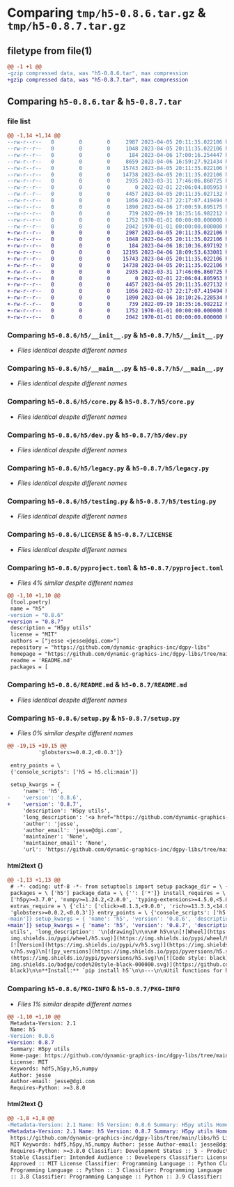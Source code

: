 # Comparing `tmp/h5-0.8.6.tar.gz` & `tmp/h5-0.8.7.tar.gz`

## filetype from file(1)

```diff
@@ -1 +1 @@
-gzip compressed data, was "h5-0.8.6.tar", max compression
+gzip compressed data, was "h5-0.8.7.tar", max compression
```

## Comparing `h5-0.8.6.tar` & `h5-0.8.7.tar`

### file list

```diff
@@ -1,14 +1,14 @@
--rw-r--r--   0        0        0     2987 2023-04-05 20:11:35.022106 h5-0.8.6/h5/__init__.py
--rw-r--r--   0        0        0     1048 2023-04-05 20:11:35.022106 h5-0.8.6/h5/__main__.py
--rw-r--r--   0        0        0      184 2023-04-06 17:00:16.254447 h5-0.8.6/h5/_meta.py
--rw-r--r--   0        0        0     8659 2023-04-06 16:59:27.921434 h5-0.8.6/h5/cli.py
--rw-r--r--   0        0        0    15743 2023-04-05 20:11:35.022106 h5-0.8.6/h5/core.py
--rw-r--r--   0        0        0    14738 2023-04-05 20:11:35.022106 h5-0.8.6/h5/dev.py
--rw-r--r--   0        0        0     2935 2023-03-31 17:46:06.860725 h5-0.8.6/h5/legacy.py
--rw-r--r--   0        0        0        0 2022-02-01 22:06:04.805953 h5-0.8.6/h5/py.typed
--rw-r--r--   0        0        0     4457 2023-04-05 20:11:35.027132 h5-0.8.6/h5/testing.py
--rw-r--r--   0        0        0     1056 2022-02-17 22:17:07.419494 h5-0.8.6/LICENSE
--rw-r--r--   0        0        0     1890 2023-04-06 17:00:59.895175 h5-0.8.6/pyproject.toml
--rw-r--r--   0        0        0      739 2022-09-19 18:35:16.982212 h5-0.8.6/README.md
--rw-r--r--   0        0        0     1752 1970-01-01 00:00:00.000000 h5-0.8.6/setup.py
--rw-r--r--   0        0        0     2042 1970-01-01 00:00:00.000000 h5-0.8.6/PKG-INFO
+-rw-r--r--   0        0        0     2987 2023-04-05 20:11:35.022106 h5-0.8.7/h5/__init__.py
+-rw-r--r--   0        0        0     1048 2023-04-05 20:11:35.022106 h5-0.8.7/h5/__main__.py
+-rw-r--r--   0        0        0      184 2023-04-06 18:10:36.897192 h5-0.8.7/h5/_meta.py
+-rw-r--r--   0        0        0    12195 2023-04-06 18:09:53.633081 h5-0.8.7/h5/cli.py
+-rw-r--r--   0        0        0    15743 2023-04-05 20:11:35.022106 h5-0.8.7/h5/core.py
+-rw-r--r--   0        0        0    14738 2023-04-05 20:11:35.022106 h5-0.8.7/h5/dev.py
+-rw-r--r--   0        0        0     2935 2023-03-31 17:46:06.860725 h5-0.8.7/h5/legacy.py
+-rw-r--r--   0        0        0        0 2022-02-01 22:06:04.805953 h5-0.8.7/h5/py.typed
+-rw-r--r--   0        0        0     4457 2023-04-05 20:11:35.027132 h5-0.8.7/h5/testing.py
+-rw-r--r--   0        0        0     1056 2022-02-17 22:17:07.419494 h5-0.8.7/LICENSE
+-rw-r--r--   0        0        0     1890 2023-04-06 18:10:26.228534 h5-0.8.7/pyproject.toml
+-rw-r--r--   0        0        0      739 2022-09-19 18:35:16.982212 h5-0.8.7/README.md
+-rw-r--r--   0        0        0     1752 1970-01-01 00:00:00.000000 h5-0.8.7/setup.py
+-rw-r--r--   0        0        0     2042 1970-01-01 00:00:00.000000 h5-0.8.7/PKG-INFO
```

### Comparing `h5-0.8.6/h5/__init__.py` & `h5-0.8.7/h5/__init__.py`

 * *Files identical despite different names*

### Comparing `h5-0.8.6/h5/__main__.py` & `h5-0.8.7/h5/__main__.py`

 * *Files identical despite different names*

### Comparing `h5-0.8.6/h5/core.py` & `h5-0.8.7/h5/core.py`

 * *Files identical despite different names*

### Comparing `h5-0.8.6/h5/dev.py` & `h5-0.8.7/h5/dev.py`

 * *Files identical despite different names*

### Comparing `h5-0.8.6/h5/legacy.py` & `h5-0.8.7/h5/legacy.py`

 * *Files identical despite different names*

### Comparing `h5-0.8.6/h5/testing.py` & `h5-0.8.7/h5/testing.py`

 * *Files identical despite different names*

### Comparing `h5-0.8.6/LICENSE` & `h5-0.8.7/LICENSE`

 * *Files identical despite different names*

### Comparing `h5-0.8.6/pyproject.toml` & `h5-0.8.7/pyproject.toml`

 * *Files 4% similar despite different names*

```diff
@@ -1,10 +1,10 @@
 [tool.poetry]
 name = "h5"
-version = "0.8.6"
+version = "0.8.7"
 description = "H5py utils"
 license = "MIT"
 authors = ["jesse <jesse@dgi.com>"]
 repository = "https://github.com/dynamic-graphics-inc/dgpy-libs"
 homepage = "https://github.com/dynamic-graphics-inc/dgpy-libs/tree/main/libs/h5"
 readme = 'README.md'
 packages = [
```

### Comparing `h5-0.8.6/README.md` & `h5-0.8.7/README.md`

 * *Files identical despite different names*

### Comparing `h5-0.8.6/setup.py` & `h5-0.8.7/setup.py`

 * *Files 0% similar despite different names*

```diff
@@ -19,15 +19,15 @@
          'globsters>=0.0.2,<0.0.3']}
 
 entry_points = \
 {'console_scripts': ['h5 = h5.cli:main']}
 
 setup_kwargs = {
     'name': 'h5',
-    'version': '0.8.6',
+    'version': '0.8.7',
     'description': 'H5py utils',
     'long_description': '<a href="https://github.com/dynamic-graphics-inc/dgpy-libs">\n<img align="right" src="https://github.com/dynamic-graphics-inc/dgpy-libs/blob/main/docs/images/dgpy_banner.svg?raw=true" alt="drawing" height="120" width="300"/>\n</a>\n\n# h5\n\n[![Wheel](https://img.shields.io/pypi/wheel/h5.svg)](https://img.shields.io/pypi/wheel/h5.svg)\n[![Version](https://img.shields.io/pypi/v/h5.svg)](https://img.shields.io/pypi/v/h5.svg)\n[![py_versions](https://img.shields.io/pypi/pyversions/h5.svg)](https://img.shields.io/pypi/pyversions/h5.svg)\n[![Code style: black](https://img.shields.io/badge/code%20style-black-000000.svg)](https://github.com/psf/black)\n\n**Install:** `pip install h5`\n\n---\n\nUtil functions for h5py and home of recursive generators!\n',
     'author': 'jesse',
     'author_email': 'jesse@dgi.com',
     'maintainer': 'None',
     'maintainer_email': 'None',
     'url': 'https://github.com/dynamic-graphics-inc/dgpy-libs/tree/main/libs/h5',
```

#### html2text {}

```diff
@@ -1,13 +1,13 @@
 # -*- coding: utf-8 -*- from setuptools import setup package_dir = \ {'': '.'}
 packages = \ ['h5'] package_data = \ {'': ['*']} install_requires = \
 ['h5py>=3.7.0', 'numpy>=1.24.2,<2.0.0', 'typing-extensions>=4.5.0,<5.0.0']
 extras_require = \ {'cli': ['click>=8.1.3,<9.0.0', 'rich>=13.3.3,<14.0.0',
 'globsters>=0.0.2,<0.0.3']} entry_points = \ {'console_scripts': ['h5 = h5.cli:
-main']} setup_kwargs = { 'name': 'h5', 'version': '0.8.6', 'description': 'H5py
+main']} setup_kwargs = { 'name': 'h5', 'version': '0.8.7', 'description': 'H5py
 utils', 'long_description': '\n[drawing]\n\n\n# h5\n\n[![Wheel](https://
 img.shields.io/pypi/wheel/h5.svg)](https://img.shields.io/pypi/wheel/h5.svg)\n
 [![Version](https://img.shields.io/pypi/v/h5.svg)](https://img.shields.io/pypi/
 v/h5.svg)\n[![py_versions](https://img.shields.io/pypi/pyversions/h5.svg)]
 (https://img.shields.io/pypi/pyversions/h5.svg)\n[![Code style: black](https://
 img.shields.io/badge/code%20style-black-000000.svg)](https://github.com/psf/
 black)\n\n**Install:** `pip install h5`\n\n---\n\nUtil functions for h5py and
```

### Comparing `h5-0.8.6/PKG-INFO` & `h5-0.8.7/PKG-INFO`

 * *Files 1% similar despite different names*

```diff
@@ -1,10 +1,10 @@
 Metadata-Version: 2.1
 Name: h5
-Version: 0.8.6
+Version: 0.8.7
 Summary: H5py utils
 Home-page: https://github.com/dynamic-graphics-inc/dgpy-libs/tree/main/libs/h5
 License: MIT
 Keywords: hdf5,h5py,h5,numpy
 Author: jesse
 Author-email: jesse@dgi.com
 Requires-Python: >=3.8.0
```

#### html2text {}

```diff
@@ -1,8 +1,8 @@
-Metadata-Version: 2.1 Name: h5 Version: 0.8.6 Summary: H5py utils Home-page:
+Metadata-Version: 2.1 Name: h5 Version: 0.8.7 Summary: H5py utils Home-page:
 https://github.com/dynamic-graphics-inc/dgpy-libs/tree/main/libs/h5 License:
 MIT Keywords: hdf5,h5py,h5,numpy Author: jesse Author-email: jesse@dgi.com
 Requires-Python: >=3.8.0 Classifier: Development Status :: 5 - Production/
 Stable Classifier: Intended Audience :: Developers Classifier: License :: OSI
 Approved :: MIT License Classifier: Programming Language :: Python Classifier:
 Programming Language :: Python :: 3 Classifier: Programming Language :: Python
 :: 3.8 Classifier: Programming Language :: Python :: 3.9 Classifier:
```

